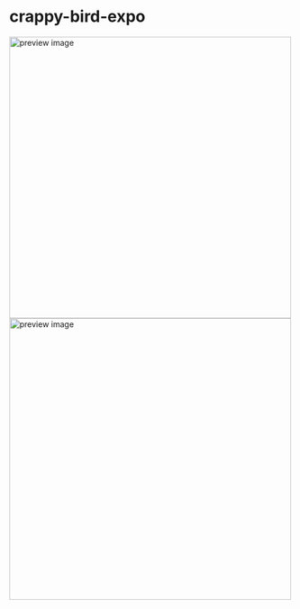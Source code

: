 # crappy-bird-expo
<div>
<img src="https://user-images.githubusercontent.com/83876115/151699542-4205f391-92c2-4bce-8de8-bfcc867fac61.PNG" height="500px" alt="preview image"/>
<img src="https://user-images.githubusercontent.com/83876115/151699551-575f2174-883f-4287-aa81-5aa7af9179ea.PNG" height="500px" alt="preview image"/>
</div>
